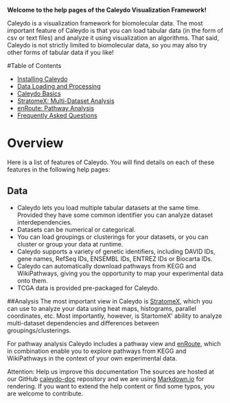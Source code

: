 **Welcome to the help pages of the Caleydo Visualization Framework!**

Caleydo is a visualization framework for biomolecular data. The most important feature of Caleydo is that you can load tabular data (in the form of csv or text files) and analyze it using visualization an algorithms. That said, Caleydo is not strictly limited to biomolecular data, so you may also try other forms of tabular data if you like!

#Table of Contents

 * [Installing Caleydo](install.md)
 * [Data Loading and Processing](data.md)
 * [Caleydo Basics](basics.md)
 * [StratomeX: Multi-Dataset Analysis](views/stratomex.md)
 * [enRoute: Pathway Analysis](views/enroute.md)
 * [Frequently Asked Questions](faq.md)

# Overview
Here is a list of features of Caleydo. You will find details on each of these features in the following help pages:

## Data
 * Caleydo lets you load multiple tabular datasets at the same time. Provided they have some common identifier you can analyze dataset interdependencies.
 * Datasets can be numerical or categorical.
 * You can load groupings or clusterings for your datasets, or you can cluster or group your data at runtime.
 * Caleydo supports a variety of genetic identifiers, including DAVID IDs, gene names, RefSeq IDs, ENSEMBL IDs, ENTREZ IDs or Biocarta IDs.
 * Caleydo can automatically download pathways from KEGG and WikiPathways, giving you the opportunity to map your experimental data onto them.
 * TCGA data is provided pre-packaged for Caleydo.

##Analysis
The most important view in Caleydo is [StratomeX](views/stratomex.md), which you can use to analyze your data using heat maps, histograms, parallel coordinates, etc. Most importantly, however, is StartomeX' ability to analyze multi-dataset dependencies and differences between groupings/clusterings.

For pathway analysis Caleydo includes a pathway view and [enRoute](views/enroute.md), which in combination enable you to explore pathways from KEGG and WikiPathways in the context of your own experimental data. 
 

Attention: Help us improve this documentation
The sources are hosted at our GitHub [caleydo-doc](https://github.com/Caleydo/caleydo-doc) repository and we are using [Markdown.io](http://markdown.io) for rendering. If you want to extend the help content or find some typos, you are welcome to contribute.